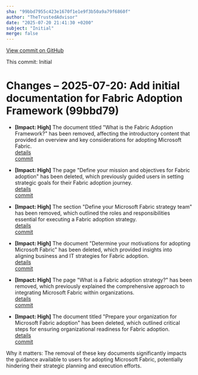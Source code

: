 ```yaml
---
sha: "99bbd7955c423e1670f1e1e9f3b50a9a79f6860f"
author: "TheTrustedAdvisor"
date: "2025-07-20 21:41:30 +0200"
subject: "Initial"
merge: false
---
```


[View commit on GitHub](https://github.com/TheTrustedAdvisor/FabricAdoptionFramework/commit/99bbd7955c423e1670f1e1e9f3b50a9a79f6860f)

This commit: Initial

# Changes – 2025-07-20: Add initial documentation for Fabric Adoption Framework (99bbd79)

- **[Impact: High]** The document titled "What is the Fabric Adoption Framework?" has been removed, affecting the introductory content that provided an overview and key considerations for adopting Microsoft Fabric.  
   [details](/docs/about/what-is-the-fabric-adoption-framework.md)  
   [commit](https://github.com/TheTrustedAdvisor/FabricAdoptionFramework/commit/99bbd7955c423e1670f1e1e9f3b50a9a79f6860f)

- **[Impact: High]** The page "Define your mission and objectives for Fabric adoption" has been deleted, which previously guided users in setting strategic goals for their Fabric adoption journey.  
   [details](/docs/methodologies/1-strategy/define-your-mission-and-objectives.md)  
   [commit](https://github.com/TheTrustedAdvisor/FabricAdoptionFramework/commit/99bbd7955c423e1670f1e1e9f3b50a9a79f6860f)

- **[Impact: High]** The section "Define your Microsoft Fabric strategy team" has been removed, which outlined the roles and responsibilities essential for executing a Fabric adoption strategy.  
   [details](/docs/methodologies/1-strategy/define-your-strategy-team.md)  
   [commit](https://github.com/TheTrustedAdvisor/FabricAdoptionFramework/commit/99bbd7955c423e1670f1e1e9f3b50a9a79f6860f)

- **[Impact: High]** The document "Determine your motivations for adopting Microsoft Fabric" has been deleted, which provided insights into aligning business and IT strategies for Fabric adoption.  
   [details](/docs/methodologies/1-strategy/determine-your-motivations.md)  
   [commit](https://github.com/TheTrustedAdvisor/FabricAdoptionFramework/commit/99bbd7955c423e1670f1e1e9f3b50a9a79f6860f)

- **[Impact: High]** The page "What is a Fabric adoption strategy?" has been removed, which previously explained the comprehensive approach to integrating Microsoft Fabric within organizations.  
   [details](/docs/methodologies/1-strategy/overview.md)  
   [commit](https://github.com/TheTrustedAdvisor/FabricAdoptionFramework/commit/99bbd7955c423e1670f1e1e9f3b50a9a79f6860f)

- **[Impact: High]** The document titled "Prepare your organization for Microsoft Fabric adoption" has been deleted, which outlined critical steps for ensuring organizational readiness for Fabric adoption.  
   [details](/docs/methodologies/1-strategy/prepare-your-organization.md)  
   [commit](https://github.com/TheTrustedAdvisor/FabricAdoptionFramework/commit/99bbd7955c423e1670f1e1e9f3b50a9a79f6860f)

Why it matters: The removal of these key documents significantly impacts the guidance available to users for adopting Microsoft Fabric, potentially hindering their strategic planning and execution efforts.
